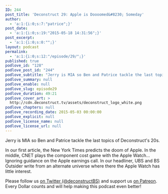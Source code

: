 ```yaml
---
ID: 244
post_title: 'Deconstruct 29: Apple is Doooomed&#8230; Someday'
author:
  - 'a:1:{i:0;s:7:"patrice";}'
post_date:
  - 'a:1:{i:0;s:19:"2015-05-18 14:31:56";}'
post_excerpt:
  - 'a:1:{i:0;s:0:"";}'
layout: podcast
permalink:
  - 'a:1:{i:0;s:12:"/episode/29/";}'
published: true
podlove_id: "128"
podlove_post_id: "244"
podlove_subtitle: "Jerry is MIA so Ben and Patrice tackle the last topics of Deconstruct's 20s."
podlove_summary: null
podlove_enable: null
podlove_slug: episode29
podlove_duration: 49:21
podlove_cover_art: >
  http://cdn.deconstruct.tv/assets/deconstruct_logo_white.png
podlove_chapters: null
podlove_recording_date: 2015-05-03 00:00:00
podlove_explicit: null
podlove_license_name: null
podlove_license_url: null
---
```

<p>Jerry is MIA so Ben and Patrice tackle the last topics of Deconstruct's 20s.</p>
<p>In our first article, the New York Times predicts the doom of Apple.  In the middle, CNET plays the component cost game with the Apple Watch... Ignoring guidance on the Apple earnings call.  In our headliner, UBS and BS Outsider write from an alternate universe where there the Apple Watch has little interest.</p>
<p>Please follow us <a href="http://twitter.com/deconstructBS">on Twitter (@deconstructBS)</a> and support us <a href="http://patreon.com/deconstruct">on Patreon</a>. Every Dollar counts and will help making this podcast even better!
</p>